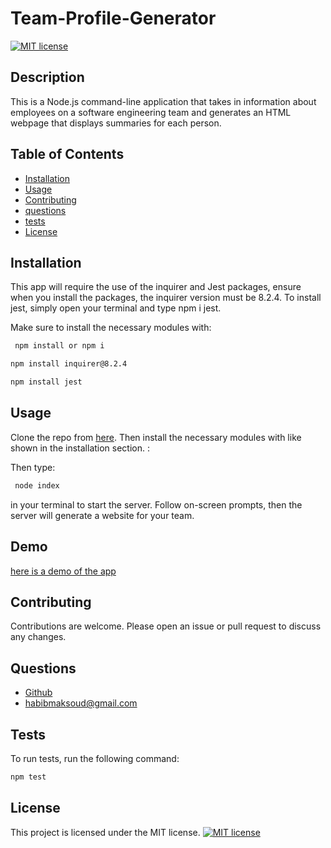
# Team-Profile-Generator

[![MIT license](https://img.shields.io/badge/License-MIT-brightgreen.svg)](https://opensource.org/licenses/MIT)

## Description

This is a Node.js command-line application that takes in information about employees on a software engineering team and generates an HTML webpage that displays summaries for each person.

## Table of Contents

- [Installation](#installation)
- [Usage](#usage)
- [Contributing](#contributing)
- [questions](#questions)
- [tests](#tests)
- [License](#license)

## Installation

This app will require the use of the inquirer and Jest packages, ensure when you install the packages, the inquirer version must be 8.2.4. To install jest, simply open your terminal and type npm i jest. 

Make sure to install the necessary modules with: 

```bash
 npm install or npm i
 ```

```bash
npm install inquirer@8.2.4
```

```bash
npm install jest
```

## Usage

Clone the repo from [here](https://github.com/mynamebrogrammer/Team-Profile-Generator.git). Then install the necessary modules with like shown in the installation section. :

 Then type:

 ```bash
  node index
  ```
  
   in your terminal to start the server. Follow on-screen prompts, then the server will generate a website for your team.

## Demo

[here is a demo of the app](https://youtu.be/dR1DRDWzaG4)

## Contributing

Contributions are welcome. Please open an issue or pull request to discuss any changes.

## Questions 
- [Github](https://github.com/mynamebrogrammer/Team-Profile-Generator)
- habibmaksoud@gmail.com

## Tests

To run tests, run the following command:

```bash
npm test
```

## License

This project is licensed under the MIT license. [![MIT license](https://img.shields.io/badge/License-MIT-brightgreen.svg)](https://opensource.org/licenses/MIT)

